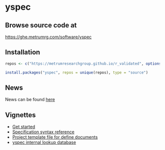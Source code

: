 yspec
================

## Browse source code at 
https://ghe.metrumrg.com/software/yspec

## Installation

``` r
repos <- c("https://metrumresearchgroup.github.io/r_validated", options()$repos)

install.packages("yspec", repos = unique(repos), type = "source")
```


## News

News can be found [here](news.md)

## Vignettes
- [Get started](https://ghe.metrumrg.com/pages/software/yspec/articles/yspec.html)
- [Specification syntax reference](https://ghe.metrumrg.com/pages/software/yspec/articles/reference.html)
- [Project template file for define documents](https://ghe.metrumrg.com/pages/software/yspec/articles/project.html)
- [yspec internal lookup 
database](https://ghe.metrumrg.com/pages/software/yspec/articles/ysdb_internal.html)